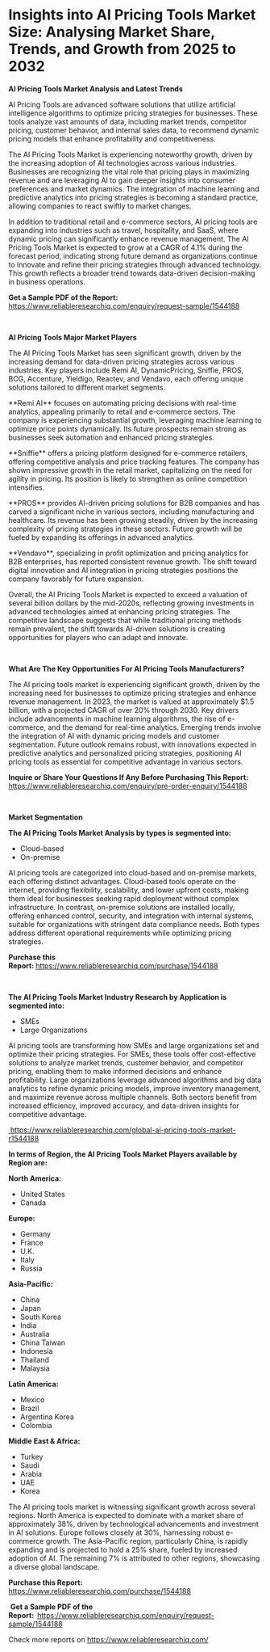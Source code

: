 <p><h1>Insights into AI Pricing Tools Market Size: Analysing Market Share, Trends, and Growth from 2025 to 2032</h1></p><p><strong>AI Pricing Tools Market Analysis and Latest Trends</strong></p>
<p><p>AI Pricing Tools are advanced software solutions that utilize artificial intelligence algorithms to optimize pricing strategies for businesses. These tools analyze vast amounts of data, including market trends, competitor pricing, customer behavior, and internal sales data, to recommend dynamic pricing models that enhance profitability and competitiveness.</p><p>The AI Pricing Tools Market is experiencing noteworthy growth, driven by the increasing adoption of AI technologies across various industries. Businesses are recognizing the vital role that pricing plays in maximizing revenue and are leveraging AI to gain deeper insights into consumer preferences and market dynamics. The integration of machine learning and predictive analytics into pricing strategies is becoming a standard practice, allowing companies to react swiftly to market changes.</p><p>In addition to traditional retail and e-commerce sectors, AI pricing tools are expanding into industries such as travel, hospitality, and SaaS, where dynamic pricing can significantly enhance revenue management. The AI Pricing Tools Market is expected to grow at a CAGR of 4.1% during the forecast period, indicating strong future demand as organizations continue to innovate and refine their pricing strategies through advanced technology. This growth reflects a broader trend towards data-driven decision-making in business operations.</p></p>
<p><strong>Get a Sample PDF of the Report:&nbsp;</strong> <a href="https://www.reliableresearchiq.com/enquiry/request-sample/1544188?utm_campaign=121&utm_medium=2&utm_source=Github&utm_content=ia&utm_term=11032025&utm_id=ai-pricing-tools">https://www.reliableresearchiq.com/enquiry/request-sample/1544188</a></p>
<p>&nbsp;</p>
<p><strong>AI Pricing Tools Major Market Players</strong></p>
<p><p>The AI Pricing Tools Market has seen significant growth, driven by the increasing demand for data-driven pricing strategies across various industries. Key players include Remi AI, DynamicPricing, Sniffie, PROS, BCG, Accenture, Yieldigo, Reactev, and Vendavo, each offering unique solutions tailored to different market segments.</p><p>**Remi AI** focuses on automating pricing decisions with real-time analytics, appealing primarily to retail and e-commerce sectors. The company is experiencing substantial growth, leveraging machine learning to optimize price points dynamically. Its future prospects remain strong as businesses seek automation and enhanced pricing strategies.</p><p>**Sniffie** offers a pricing platform designed for e-commerce retailers, offering competitive analysis and price tracking features. The company has shown impressive growth in the retail market, capitalizing on the need for agility in pricing. Its position is likely to strengthen as online competition intensifies.</p><p>**PROS** provides AI-driven pricing solutions for B2B companies and has carved a significant niche in various sectors, including manufacturing and healthcare. Its revenue has been growing steadily, driven by the increasing complexity of pricing strategies in these sectors. Future growth will be fueled by expanding its offerings in advanced analytics.</p><p>**Vendavo**, specializing in profit optimization and pricing analytics for B2B enterprises, has reported consistent revenue growth. The shift toward digital innovation and AI integration in pricing strategies positions the company favorably for future expansion.</p><p>Overall, the AI Pricing Tools Market is expected to exceed a valuation of several billion dollars by the mid-2020s, reflecting growing investments in advanced technologies aimed at enhancing pricing strategies. The competitive landscape suggests that while traditional pricing methods remain prevalent, the shift towards AI-driven solutions is creating opportunities for players who can adapt and innovate.</p></p>
<p>&nbsp;</p>
<p><strong>What Are The Key Opportunities For AI Pricing Tools Manufacturers?</strong></p>
<p><p>The AI pricing tools market is experiencing significant growth, driven by the increasing need for businesses to optimize pricing strategies and enhance revenue management. In 2023, the market is valued at approximately $1.5 billion, with a projected CAGR of over 20% through 2030. Key drivers include advancements in machine learning algorithms, the rise of e-commerce, and the demand for real-time analytics. Emerging trends involve the integration of AI with dynamic pricing models and customer segmentation. Future outlook remains robust, with innovations expected in predictive analytics and personalized pricing strategies, positioning AI pricing tools as essential for competitive advantage in various sectors.</p></p>
<p><strong>Inquire or Share Your Questions If Any Before Purchasing This Report:</strong> <a href="https://www.reliableresearchiq.com/enquiry/pre-order-enquiry/1544188?utm_campaign=121&utm_medium=2&utm_source=Github&utm_content=ia&utm_term=11032025&utm_id=ai-pricing-tools">https://www.reliableresearchiq.com/enquiry/pre-order-enquiry/1544188</a></p>
<p>&nbsp;</p>
<p><strong>Market Segmentation</strong></p>
<p><strong>The AI Pricing Tools Market Analysis by types is segmented into:</strong></p>
<p><ul><li>Cloud-based</li><li>On-premise</li></ul></p>
<p><p>AI pricing tools are categorized into cloud-based and on-premise markets, each offering distinct advantages. Cloud-based tools operate on the internet, providing flexibility, scalability, and lower upfront costs, making them ideal for businesses seeking rapid deployment without complex infrastructure. In contrast, on-premise solutions are installed locally, offering enhanced control, security, and integration with internal systems, suitable for organizations with stringent data compliance needs. Both types address different operational requirements while optimizing pricing strategies.</p></p>
<p><strong>Purchase this Report:&nbsp;</strong><a href="https://www.reliableresearchiq.com/purchase/1544188?utm_campaign=121&utm_medium=2&utm_source=Github&utm_content=ia&utm_term=11032025&utm_id=ai-pricing-tools">https://www.reliableresearchiq.com/purchase/1544188</a></p>
<p>&nbsp;</p>
<p><strong>The AI Pricing Tools Market Industry Research by Application is segmented into:</strong></p>
<p><ul><li>SMEs</li><li>Large Organizations</li></ul></p>
<p><p>AI pricing tools are transforming how SMEs and large organizations set and optimize their pricing strategies. For SMEs, these tools offer cost-effective solutions to analyze market trends, customer behavior, and competitor pricing, enabling them to make informed decisions and enhance profitability. Large organizations leverage advanced algorithms and big data analytics to refine dynamic pricing models, improve inventory management, and maximize revenue across multiple channels. Both sectors benefit from increased efficiency, improved accuracy, and data-driven insights for competitive advantage.</p></p>
<p><a href="https://www.reliableresearchiq.com/global-ai-pricing-tools-market-r1544188?utm_campaign=121&utm_medium=2&utm_source=Github&utm_content=ia&utm_term=11032025&utm_id=ai-pricing-tools">&nbsp;https://www.reliableresearchiq.com/global-ai-pricing-tools-market-r1544188</a></p>
<p><strong>In terms of Region, the AI Pricing Tools Market Players available by Region are:</strong></p>
<p>
    <p> <strong> North America: </strong>
        <ul>
            <li>United States</li>
            <li>Canada</li>
        </ul>
        </p> 
    <p> <strong> Europe: </strong>
        <ul>
            <li>Germany</li>
            <li>France</li>
            <li>U.K.</li>
            <li>Italy</li>
            <li>Russia</li>
        </ul>
        </p> 
    <p> <strong> Asia-Pacific: </strong>
        <ul>
            <li>China</li>
            <li>Japan</li>
            <li>South Korea</li>
            <li>India</li>
            <li>Australia</li>
            <li>China Taiwan</li>
            <li>Indonesia</li>
            <li>Thailand</li>
            <li>Malaysia</li>
        </ul>
        </p> 
    <p> <strong> Latin America: </strong>
        <ul>
            <li>Mexico</li>
            <li>Brazil</li>
            <li>Argentina Korea</li>
            <li>Colombia</li>
        </ul>
        </p> 
    <p> <strong> Middle East & Africa: </strong>
        <ul>
            <li>Turkey</li>
            <li>Saudi</li>
            <li>Arabia</li>
            <li>UAE</li>
            <li>Korea</li>
        </ul>
    </p>
    </p>
<p><p>The AI pricing tools market is witnessing significant growth across several regions. North America is expected to dominate with a market share of approximately 38%, driven by technological advancements and investment in AI solutions. Europe follows closely at 30%, harnessing robust e-commerce growth. The Asia-Pacific region, particularly China, is rapidly expanding and is projected to hold a 25% share, fueled by increased adoption of AI. The remaining 7% is attributed to other regions, showcasing a diverse global landscape.</p></p>
<p><strong>Purchase this Report: </strong><a href="https://www.reliableresearchiq.com/purchase/1544188?utm_campaign=121&utm_medium=2&utm_source=Github&utm_content=ia&utm_term=11032025&utm_id=ai-pricing-tools">https://www.reliableresearchiq.com/purchase/1544188</a></p>
<p>&nbsp;<strong>Get a Sample PDF of the Report:&nbsp;&nbsp;</strong><a href="https://www.reliableresearchiq.com/enquiry/request-sample/1544188?utm_campaign=121&utm_medium=2&utm_source=Github&utm_content=ia&utm_term=11032025&utm_id=ai-pricing-tools">https://www.reliableresearchiq.com/enquiry/request-sample/1544188</a></p>
<p><strong></strong></p>
<p>Check more reports on <a href="https://www.reliableresearchiq.com/?utm_campaign=121&utm_medium=2&utm_source=Github&utm_content=ia&utm_term=11032025&utm_id=ai-pricing-tools">https://www.reliableresearchiq.com/</a></p>
